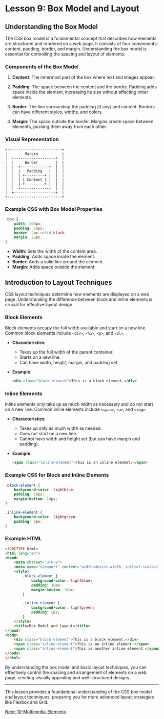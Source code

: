 # Lesson 9: Box Model and Layout

## Understanding the Box Model

The CSS box model is a fundamental concept that describes how elements are structured and rendered on a web page. It consists of four components: content, padding, border, and margin. Understanding the box model is essential for controlling the spacing and layout of elements.

### Components of the Box Model

1. **Content**: The innermost part of the box where text and images appear.

2. **Padding**: The space between the content and the border. Padding adds space inside the element, increasing its size without affecting other elements.

3. **Border**: The line surrounding the padding (if any) and content. Borders can have different styles, widths, and colors.

4. **Margin**: The space outside the border. Margins create space between elements, pushing them away from each other.

### Visual Representation

```
+-------------------------+
|        Margin           |
|  +-------------------+  |
|  |     Border        |  |
|  |  +-------------+  |  |
|  |  |   Padding   |  |  |
|  |  | +---------+ |  |  |
|  |  | | Content | |  |  |
|  |  | +---------+ |  |  |
|  |  +-------------+  |  |
|  +-------------------+  |
+-------------------------+
```

### Example CSS with Box Model Properties

```css
.box {
    width: 200px;
    padding: 10px;
    border: 2px solid black;
    margin: 20px;
}
```

- **Width**: Sets the width of the content area.
- **Padding**: Adds space inside the element.
- **Border**: Adds a solid line around the element.
- **Margin**: Adds space outside the element.

## Introduction to Layout Techniques

CSS layout techniques determine how elements are displayed on a web page. Understanding the difference between block and inline elements is crucial for effective layout design.

### Block Elements

Block elements occupy the full width available and start on a new line. Common block elements include `<div>`, `<h1>`, `<p>`, and `<ul>`.

- **Characteristics**:
  - Takes up the full width of the parent container.
  - Starts on a new line.
  - Can have width, height, margin, and padding set.

- **Example**:
  ```html
  <div class="block-element">This is a block element.</div>
  ```

### Inline Elements

Inline elements only take up as much width as necessary and do not start on a new line. Common inline elements include `<span>`, `<a>`, and `<img>`.

- **Characteristics**:
  - Takes up only as much width as needed.
  - Does not start on a new line.
  - Cannot have width and height set (but can have margin and padding).

- **Example**:
  ```html
  <span class="inline-element">This is an inline element.</span>
  ```

### Example CSS for Block and Inline Elements

```css
.block-element {
    background-color: lightblue;
    padding: 10px;
    margin-bottom: 10px;
}

.inline-element {
    background-color: lightgreen;
    padding: 5px;
}
```

### Example HTML

```html
<!DOCTYPE html>
<html lang="en">
<head>
    <meta charset="UTF-8">
    <meta name="viewport" content="width=device-width, initial-scale=1.0">
    <style>
        .block-element {
            background-color: lightblue;
            padding: 10px;
            margin-bottom: 10px;
        }

        .inline-element {
            background-color: lightgreen;
            padding: 5px;
        }
    </style>
    <title>Box Model and Layout</title>
</head>
<body>
    <div class="block-element">This is a block element.</div>
    <span class="inline-element">This is an inline element.</span>
    <span class="inline-element">This is another inline element.</span>
</body>
</html>
```

By understanding the box model and basic layout techniques, you can effectively control the spacing and arrangement of elements on a web page, creating visually appealing and well-structured designs.

---

This lesson provides a foundational understanding of the CSS box model and layout techniques, preparing you for more advanced layout strategies like Flexbox and Grid.

[Next: 10-Multimedia-Elements](./10-Multimedia-Elements.md)